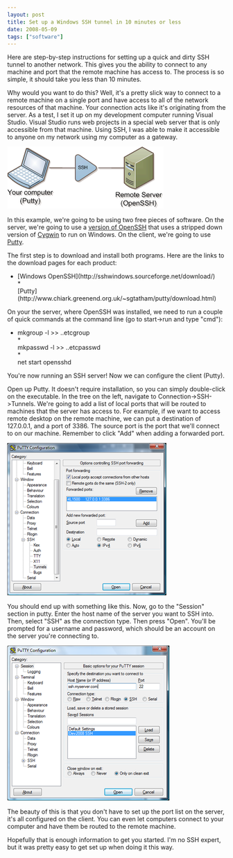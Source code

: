 ```yaml
---
layout: post
title: Set up a Windows SSH tunnel in 10 minutes or less
date: 2008-05-09
tags: ["software"]
---
```


Here are step-by-step instructions for setting up a quick and dirty SSH tunnel to another network. This gives you the ability to connect to any machine and port that the remote machine has access to. The process is so simple, it should take you less than 10 minutes.

Why would you want to do this? Well, it's a pretty slick way to connect to a remote machine on a single port and have access to all of the network resources of that machine. Your connection acts like it's originating from the server. As a test, I set it up on my development computer running Visual Studio. Visual Studio runs web projects in a special web server that is only accessible from that machine. Using SSH, I was able to make it accessible to anyone on my network using my computer as a gateway.

![SSH Diagram](ssh-diagram.gif) 

In this example, we're going to be using two free pieces of software. On the server, we're going to use a [version of OpenSSH](http://sshwindows.sourceforge.net/) that uses a stripped down version of [Cygwin](http://www.cygwin.com/) to run on Windows. On the client, we're going to use [Putty](http://www.chiark.greenend.org.uk/~sgtatham/putty/).

The first step is to download and install both programs. Here are the links to the download pages for each product:

*   <div align="left">[Windows OpenSSH](http://sshwindows.sourceforge.net/download/)</div>*   <div align="left">[Putty](http://www.chiark.greenend.org.uk/~sgtatham/putty/download.html)</div>  

On your the server, where OpenSSH was installed, we need to run a couple of quick commands at the command line (go to start-&gt;run and type &quot;cmd&quot;):

*   <div align="left">mkgroup -l &gt;&gt; ..etcgroup</div>*   <div align="left">mkpasswd -l &gt;&gt; ..etcpasswd</div>*   <div align="left">net start opensshd</div>  

You're now running an SSH server! Now we can configure the client (Putty).

Open up Putty. It doesn't require installation, so you can simply double-click on the executable. In the tree on the left, navigate to Connection-&gt;SSH-&gt;Tunnels. We're going to add a list of local ports that will be routed to machines that the server has access to. For example, if we want to access remote desktop on the remote machine, we can put a destination of 127.0.0.1, and a port of 3386\. The source port is the port that we'll connect to on our machine. Remember to click &quot;Add&quot; when adding a forwarded port.

![SSH Tunnels in Putty](image1.png) 

You should end up with something like this. Now, go to the &quot;Session&quot; section in putty. Enter the host name of the server you want to SSH into. Then, select &quot;SSH&quot; as the connection type. Then press &quot;Open&quot;. You'll be prompted for a username and password, which should be an account on the server you're connecting to.

![Putty Host Name Screen](image2.png) 

The beauty of this is that you don't have to set up the port list on the server, it's all configured on the client. You can even let computers connect to your computer and have them be routed to the remote machine.

Hopefully that is enough information to get you started. I'm no SSH expert, but it was pretty easy to get set up when doing it this way.
    